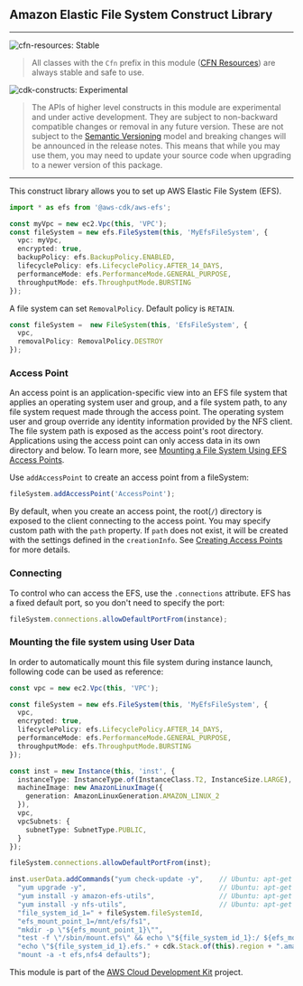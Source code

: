## Amazon Elastic File System Construct Library
<!--BEGIN STABILITY BANNER-->
---

![cfn-resources: Stable](https://img.shields.io/badge/cfn--resources-stable-success.svg?style=for-the-badge)

> All classes with the `Cfn` prefix in this module ([CFN Resources](https://docs.aws.amazon.com/cdk/latest/guide/constructs.html#constructs_lib)) are always stable and safe to use.

![cdk-constructs: Experimental](https://img.shields.io/badge/cdk--constructs-experimental-important.svg?style=for-the-badge)

> The APIs of higher level constructs in this module are experimental and under active development. They are subject to non-backward compatible changes or removal in any future version. These are not subject to the [Semantic Versioning](https://semver.org/) model and breaking changes will be announced in the release notes. This means that while you may use them, you may need to update your source code when upgrading to a newer version of this package.

---
<!--END STABILITY BANNER-->

This construct library allows you to set up AWS Elastic File System (EFS).

```ts
import * as efs from '@aws-cdk/aws-efs';

const myVpc = new ec2.Vpc(this, 'VPC');
const fileSystem = new efs.FileSystem(this, 'MyEfsFileSystem', {
  vpc: myVpc,
  encrypted: true,
  backupPolicy: efs.BackupPolicy.ENABLED,
  lifecyclePolicy: efs.LifecyclePolicy.AFTER_14_DAYS,
  performanceMode: efs.PerformanceMode.GENERAL_PURPOSE,
  throughputMode: efs.ThroughputMode.BURSTING
});
```

A file system can set `RemovalPolicy`. Default policy is `RETAIN`.

```ts
const fileSystem =  new FileSystem(this, 'EfsFileSystem', {
  vpc,
  removalPolicy: RemovalPolicy.DESTROY
});
```

### Access Point

An access point is an application-specific view into an EFS file system that applies an operating system user and
group, and a file system path, to any file system request made through the access point. The operating system user
and group override any identity information provided by the NFS client. The file system path is exposed as the
access point's root directory. Applications using the access point can only access data in its own directory and
below. To learn more, see [Mounting a File System Using EFS Access Points](https://docs.aws.amazon.com/efs/latest/ug/efs-access-points.html).

Use `addAccessPoint` to create an access point from a fileSystem:

```ts
fileSystem.addAccessPoint('AccessPoint');
```

By default, when you create an access point, the root(`/`) directory is exposed to the client connecting to
the access point. You may specify custom path with the `path` property. If `path` does not exist, it will be
created with the settings defined in the `creationInfo`. See
[Creating Access Points](https://docs.aws.amazon.com/efs/latest/ug/create-access-point.html) for more details.

### Connecting

To control who can access the EFS, use the `.connections` attribute. EFS has
a fixed default port, so you don't need to specify the port:

```ts
fileSystem.connections.allowDefaultPortFrom(instance);
```
### Mounting the file system using User Data

In order to automatically mount this file system during instance launch,
following code can be used as reference:
```ts
const vpc = new ec2.Vpc(this, 'VPC');

const fileSystem = new efs.FileSystem(this, 'MyEfsFileSystem', {
  vpc,
  encrypted: true,
  lifecyclePolicy: efs.LifecyclePolicy.AFTER_14_DAYS,
  performanceMode: efs.PerformanceMode.GENERAL_PURPOSE,
  throughputMode: efs.ThroughputMode.BURSTING
});

const inst = new Instance(this, 'inst', {
  instanceType: InstanceType.of(InstanceClass.T2, InstanceSize.LARGE),
  machineImage: new AmazonLinuxImage({
    generation: AmazonLinuxGeneration.AMAZON_LINUX_2
  }),
  vpc,
  vpcSubnets: {
    subnetType: SubnetType.PUBLIC,
  }
});

fileSystem.connections.allowDefaultPortFrom(inst);

inst.userData.addCommands("yum check-update -y",    // Ubuntu: apt-get -y update
  "yum upgrade -y",                                 // Ubuntu: apt-get -y upgrade
  "yum install -y amazon-efs-utils",                // Ubuntu: apt-get -y install amazon-efs-utils
  "yum install -y nfs-utils",                       // Ubuntu: apt-get -y install nfs-common
  "file_system_id_1=" + fileSystem.fileSystemId,
  "efs_mount_point_1=/mnt/efs/fs1",
  "mkdir -p \"${efs_mount_point_1}\"",
  "test -f \"/sbin/mount.efs\" && echo \"${file_system_id_1}:/ ${efs_mount_point_1} efs defaults,_netdev\" >> /etc/fstab || " +
  "echo \"${file_system_id_1}.efs." + cdk.Stack.of(this).region + ".amazonaws.com:/ ${efs_mount_point_1} nfs4 nfsvers=4.1,rsize=1048576,wsize=1048576,hard,timeo=600,retrans=2,noresvport,_netdev 0 0\" >> /etc/fstab",
  "mount -a -t efs,nfs4 defaults");
```

This module is part of the [AWS Cloud Development Kit](https://github.com/aws/aws-cdk) project.
